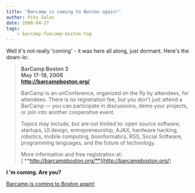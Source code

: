 ```yaml
---
title: "Barcamp is coming to Boston again!"
author: Pito Salas
date: 2008-04-27
tags:
    - barcamp-foocamp-boston-tag
---
```




Well it's not really 'coming' - it was here all along, just dormant. Here's
the down-lo:

> **BarCamp Boston 3  
>  May 17-18, 2008  
> <http://barcampboston.org/>**
>
> BarCamp is an unConference, organized on the fly by attendees, for
> attendees. There is no registration fee, but you don't just attend a BarCamp
> — you can participate in discussions, demo your projects, or join into
> another cooperative event.
>
> Topics may include, but are not limited to: open source software, startups,
> UI design, entrepreneurship, AJAX, hardware hacking, robotics, mobile
> computing, bioinformatics, RSS, Social Software, programming languages, and
> the future of technology.
>
> More information and free registration at:  
> [ **http://barcampboston.org/**](<http://barcampboston.org/>)

**I 'm coming. Are you?**


[Barcamp is coming to Boston again!](None)
